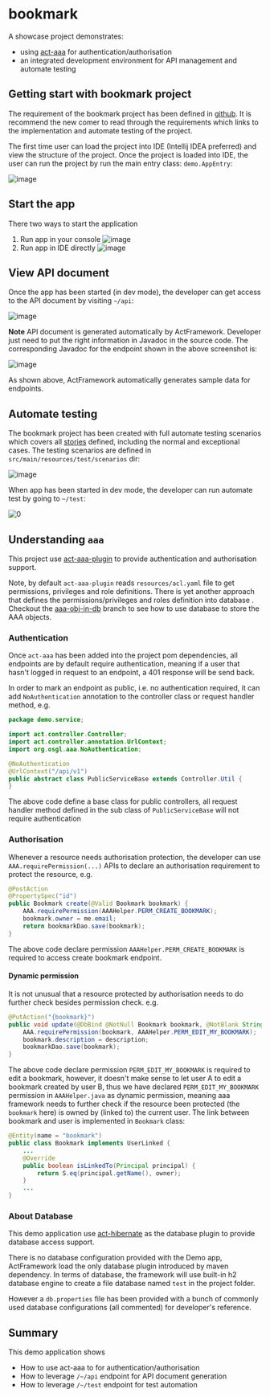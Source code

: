 # bookmark

A showcase project demonstrates:

* using [act-aaa](https://github.com/actframework/act-aaa-plugin) for authentication/authorisation
* an integrated development environment for API management and automate testing

## Getting start with bookmark project

The requirement of the bookmark project has been defined in [github](https://github.com/act-gallery/bookmark/issues). 
It is recommend the new comer to read through the requirements which links to the implementation and automate testing 
of the project.

The first time user can load the project into IDE (Intellij IDEA preferred) and view the structure of the project. 
Once the project is loaded into IDE, the user can run the project by run the main entry class: `demo.AppEntry`:

![image](https://user-images.githubusercontent.com/216930/56090398-2dc64100-5ee5-11e9-986c-cdbeda0c0f6c.png)

## Start the app

There two ways to start the application

1. Run app in your console
   ![image](https://user-images.githubusercontent.com/216930/59250455-a8ec6f00-8c6a-11e9-90f9-43d284f28785.png)
1. Run app in IDE directly
   ![image](https://user-images.githubusercontent.com/216930/59250580-08e31580-8c6b-11e9-82c6-9f5189b2d572.png)


## View API document

Once the app has been started (in dev mode), the developer can get access to the API document by visiting `~/api`:

![image](https://user-images.githubusercontent.com/216930/56090485-fefc9a80-5ee5-11e9-8e06-423fda393e59.png)

**Note** API document is generated automatically by ActFramework. Developer just need to put the right information in 
Javadoc in the source code. The corresponding Javadoc for the endpoint shown in the above screenshot is:

![image](https://user-images.githubusercontent.com/216930/56090501-32d7c000-5ee6-11e9-8c91-a6cc5a175e11.png)

As shown above, ActFramework automatically generates sample data for endpoints.

## Automate testing

The bookmark project has been created with full automate testing scenarios which covers all 
[stories](https://github.com/act-gallery/bookmark/issues) defined, including the normal and exceptional cases. The 
testing scenarios are defined in `src/main/resources/test/scenarios` dir:

![image](https://user-images.githubusercontent.com/216930/56090582-53ece080-5ee7-11e9-896b-538efffc5898.png)

When app has been started in dev mode, the developer can run automate test by going to `~/test`:

![0](https://user-images.githubusercontent.com/216930/65928175-2d444700-e440-11e9-8ebd-06400718f762.gif)

## Understanding `aaa`

This project use [act-aaa-plugin](https://github.com/actframework/act-aaa-plugin) 
to provide authentication and authorisation support.

Note, by default `act-aaa-plugin` reads `resources/acl.yaml` file to get
permissions, privileges and role definitions. There is yet another approach
that defines the permissions/privileges and roles definition into database
. Checkout the [aaa-obj-in-db](https://github.com/act-gallery/bookmark/tree/aaa-obj-in-db)
branch to see how to use database to store the AAA objects.
 
### Authentication

Once `act-aaa` has been added into the project pom dependencies, all endpoints are by default require authentication, 
meaning if a user that hasn't logged in request to an endpoint, a 401 response will be send back.

In order to mark an endpoint as public, i.e. no authentication required, it can add `NoAuthentication` annotation to 
the controller class or request handler method, e.g. 

```java
package demo.service;

import act.controller.Controller;
import act.controller.annotation.UrlContext;
import org.osgl.aaa.NoAuthentication;

@NoAuthentication
@UrlContext("/api/v1")
public abstract class PublicServiceBase extends Controller.Util {
}
```

The above code define a base class for public controllers, all request handler method defined in the sub class of 
`PublicServiceBase` will not require authentication

### Authorisation

Whenever a resource needs authorisation protection, the developer can use `AAA.requirePermission(...)` APIs to declare 
an authorisation requirement to protect the resource, e.g.

```java
@PostAction
@PropertySpec("id")
public Bookmark create(@Valid Bookmark bookmark) {
    AAA.requirePermission(AAAHelper.PERM_CREATE_BOOKMARK);
    bookmark.owner = me.email;
    return bookmarkDao.save(bookmark);
}
```

The above code declare permission `AAAHelper.PERM_CREATE_BOOKMARK` is required to access create bookmark endpoint.

#### Dynamic permission

It is not unusual that a resource protected by authorisation needs to do further check besides permission check. e.g. 

```java
@PutAction("{bookmark}")
public void update(@DbBind @NotNull Bookmark bookmark, @NotBlank String description) {
    AAA.requirePermission(bookmark, AAAHelper.PERM_EDIT_MY_BOOKMARK);
    bookmark.description = description;
    bookmarkDao.save(bookmark);
}
```

The above code declare permission `PERM_EDIT_MY_BOOKMARK` is required to edit a bookmark, however, it doesn't make 
sense to let user A to edit a bookmark created by user B, thus we have declared `PERM_EDIT_MY_BOOKMARK` permission 
in `AAAHelper.java` as dynamic permission, meaning aaa framework needs to further check if the resource been 
protected (the `bookmark` here) is owned by (linked to) the current user. The link between bookmark and user is 
implemented in `Bookmark` class:

```java
@Entity(name = "bookmark")
public class Bookmark implements UserLinked {
    ...
    @Override
    public boolean isLinkedTo(Principal principal) {
        return S.eq(principal.getName(), owner);
    }
    ...
}
```

### About Database

This demo application use [act-hibernate](https://github.com/actframework/act-hibernate) as the database plugin to
provide database access support.

There is no database configuration provided with the Demo app, ActFramework load the only database plugin introduced 
by maven dependency. In terms of database, the framework will use built-in h2 database engine to create a file database 
named `test` in the project folder.

However a `db.properties` file has been provided with a bunch of commonly used database configurations (all commented) 
for developer's reference.

## Summary

This demo application shows

* How to use act-aaa to for authentication/authorisation
* How to leverage `/~/api` endpoint for API document generation
* How to leverage `/~/test` endpoint for test automation  